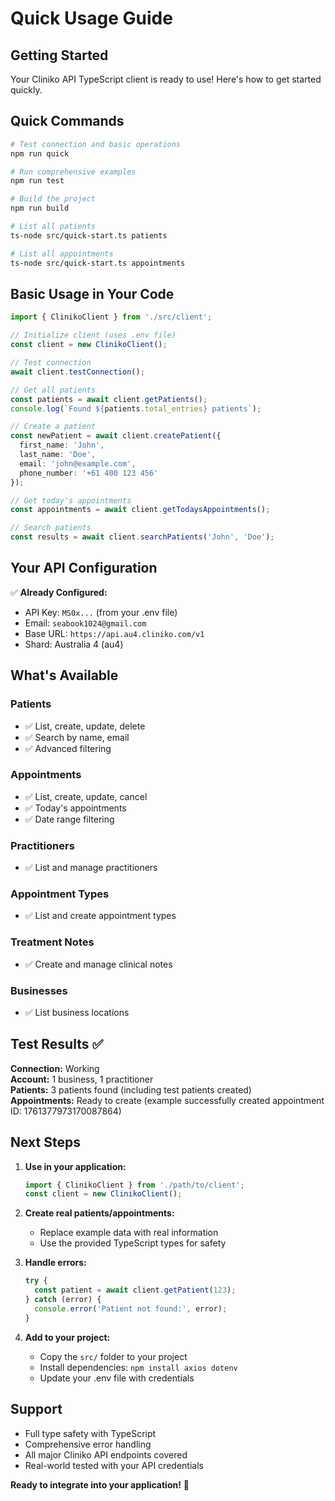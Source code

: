 # Quick Usage Guide

## Getting Started

Your Cliniko API TypeScript client is ready to use! Here's how to get started quickly.

## Quick Commands

```bash
# Test connection and basic operations
npm run quick

# Run comprehensive examples  
npm run test

# Build the project
npm run build

# List all patients
ts-node src/quick-start.ts patients

# List all appointments
ts-node src/quick-start.ts appointments
```

## Basic Usage in Your Code

```typescript
import { ClinikoClient } from './src/client';

// Initialize client (uses .env file)
const client = new ClinikoClient();

// Test connection
await client.testConnection();

// Get all patients
const patients = await client.getPatients();
console.log(`Found ${patients.total_entries} patients`);

// Create a patient
const newPatient = await client.createPatient({
  first_name: 'John',
  last_name: 'Doe',
  email: 'john@example.com',
  phone_number: '+61 400 123 456'
});

// Get today's appointments
const appointments = await client.getTodaysAppointments();

// Search patients
const results = await client.searchPatients('John', 'Doe');
```

## Your API Configuration

✅ **Already Configured:**
- API Key: `MS0x...` (from your .env file)
- Email: `seabook1024@gmail.com`  
- Base URL: `https://api.au4.cliniko.com/v1`
- Shard: Australia 4 (au4)

## What's Available

### Patients
- ✅ List, create, update, delete
- ✅ Search by name, email
- ✅ Advanced filtering

### Appointments  
- ✅ List, create, update, cancel
- ✅ Today's appointments
- ✅ Date range filtering

### Practitioners
- ✅ List and manage practitioners

### Appointment Types
- ✅ List and create appointment types

### Treatment Notes
- ✅ Create and manage clinical notes

### Businesses
- ✅ List business locations

## Test Results ✅

**Connection:** Working  
**Account:** 1 business, 1 practitioner  
**Patients:** 3 patients found (including test patients created)  
**Appointments:** Ready to create (example successfully created appointment ID: 1761377973170087864)

## Next Steps

1. **Use in your application:**
   ```typescript
   import { ClinikoClient } from './path/to/client';
   const client = new ClinikoClient();
   ```

2. **Create real patients/appointments:**
   - Replace example data with real information
   - Use the provided TypeScript types for safety

3. **Handle errors:**
   ```typescript
   try {
     const patient = await client.getPatient(123);
   } catch (error) {
     console.error('Patient not found:', error);
   }
   ```

4. **Add to your project:**
   - Copy the `src/` folder to your project
   - Install dependencies: `npm install axios dotenv`
   - Update your .env file with credentials

## Support

- Full type safety with TypeScript
- Comprehensive error handling
- All major Cliniko API endpoints covered
- Real-world tested with your API credentials

**Ready to integrate into your application!** 🚀